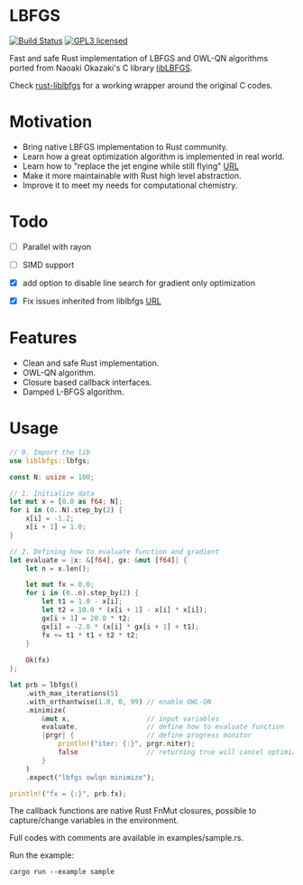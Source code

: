 
# LBFGS

[![Build Status](https://travis-ci.org/ybyygu/rust-lbfgs.svg?branch=master)](https://travis-ci.org/ybyygu/rust-lbfgs)
[![GPL3 licensed](https://img.shields.io/badge/license-MIT-blue.svg)](./LICENSE)

Fast and safe Rust implementation of LBFGS and OWL-QN algorithms ported from
Naoaki Okazaki's C library [libLBFGS](http://chokkan.org/software/liblbfgs/).

Check [rust-liblbfgs](https://github.com/ybyygu/rust-liblbfgs) for a working wrapper around the original C codes.


# Motivation

-   Bring native LBFGS implementation to Rust community.
-   Learn how a great optimization algorithm is implemented in real world.
-   Learn how to "replace the jet engine while still flying" [URL](http://jensimmons.com/post/jan-4-2017/replacing-jet-engine-while-still-flying)
-   Make it more maintainable with Rust high level abstraction.
-   Improve it to meet my needs for computational chemistry.


# Todo

-   [ ] Parallel with rayon
-   [ ] SIMD support
-   [X] add option to disable line search for gradient only optimization
-   [X] Fix issues inherited from liblbfgs [URL](https://github.com/chokkan/liblbfgs/pulls)


# Features

-   Clean and safe Rust implementation.
-   OWL-QN algorithm.
-   Closure based callback interfaces.
-   Damped L-BFGS algorithm.


# Usage

```rust
// 0. Import the lib
use liblbfgs::lbfgs;

const N: usize = 100;

// 1. Initialize data
let mut x = [0.0 as f64; N];
for i in (0..N).step_by(2) {
    x[i] = -1.2;
    x[i + 1] = 1.0;
}

// 2. Defining how to evaluate function and gradient
let evaluate = |x: &[f64], gx: &mut [f64]| {
    let n = x.len();

    let mut fx = 0.0;
    for i in (0..n).step_by(2) {
        let t1 = 1.0 - x[i];
        let t2 = 10.0 * (x[i + 1] - x[i] * x[i]);
        gx[i + 1] = 20.0 * t2;
        gx[i] = -2.0 * (x[i] * gx[i + 1] + t1);
        fx += t1 * t1 + t2 * t2;
    }
    
    Ok(fx)
};

let prb = lbfgs()
    .with_max_iterations(5)
    .with_orthantwise(1.0, 0, 99) // enable OWL-QN
    .minimize(
        &mut x,                   // input variables
        evaluate,                 // define how to evaluate function
        |prgr| {                  // define progress monitor
            println!("iter: {:}", prgr.niter);
            false                 // returning true will cancel optimization
        }
    )
    .expect("lbfgs owlqn minimize");

println!("fx = {:}", prb.fx);
```

The callback functions are native Rust FnMut closures, possible to
capture/change variables in the environment.

Full codes with comments are available in examples/sample.rs.

Run the example:

    cargo run --example sample

